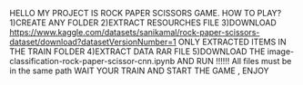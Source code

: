 HELLO MY PROJECT IS ROCK PAPER SCISSORS GAME.
HOW TO PLAY?
1)CREATE ANY FOLDER
2)EXTRACT RESOURCHES FILE
3)DOWNLOAD https://www.kaggle.com/datasets/sanikamal/rock-paper-scissors-dataset/download?datasetVersionNumber=1 ONLY EXTRACTED ITEMS IN THE TRAIN FOLDER
4)EXTRACT DATA RAR FILE
5)DOWNLOAD THE image-classification-rock-paper-scissor-cnn.ipynb AND RUN 
!!!!!! All files must be in the same path
WAIT YOUR TRAIN AND START THE GAME , ENJOY
